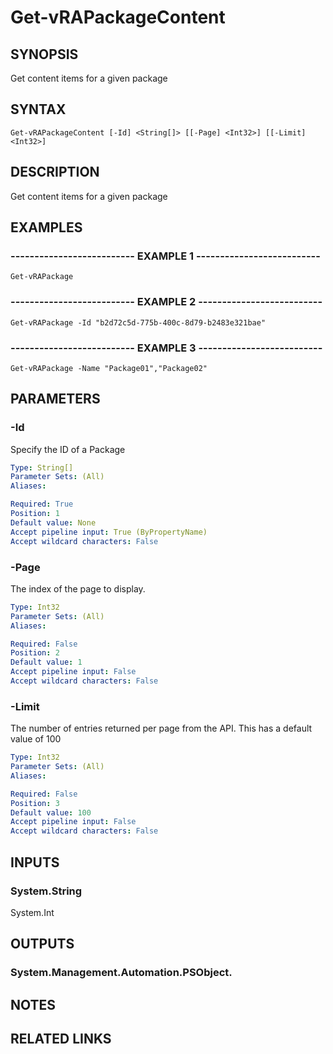 # Get-vRAPackageContent

## SYNOPSIS
Get content items for a given package

## SYNTAX

```
Get-vRAPackageContent [-Id] <String[]> [[-Page] <Int32>] [[-Limit] <Int32>]
```

## DESCRIPTION
Get content items for a given package

## EXAMPLES

### -------------------------- EXAMPLE 1 --------------------------
```
Get-vRAPackage
```

### -------------------------- EXAMPLE 2 --------------------------
```
Get-vRAPackage -Id "b2d72c5d-775b-400c-8d79-b2483e321bae"
```

### -------------------------- EXAMPLE 3 --------------------------
```
Get-vRAPackage -Name "Package01","Package02"
```

## PARAMETERS

### -Id
Specify the ID of a Package

```yaml
Type: String[]
Parameter Sets: (All)
Aliases: 

Required: True
Position: 1
Default value: None
Accept pipeline input: True (ByPropertyName)
Accept wildcard characters: False
```

### -Page
The index of the page to display.

```yaml
Type: Int32
Parameter Sets: (All)
Aliases: 

Required: False
Position: 2
Default value: 1
Accept pipeline input: False
Accept wildcard characters: False
```

### -Limit
The number of entries returned per page from the API.
This has a default value of 100

```yaml
Type: Int32
Parameter Sets: (All)
Aliases: 

Required: False
Position: 3
Default value: 100
Accept pipeline input: False
Accept wildcard characters: False
```

## INPUTS

### System.String
System.Int

## OUTPUTS

### System.Management.Automation.PSObject.

## NOTES

## RELATED LINKS


